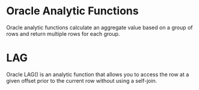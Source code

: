 # Oracle Analytic Functions

Oracle analytic functions calculate an aggregate value based on a group of rows and return multiple rows for each group.


# LAG

Oracle LAG() is an analytic function that allows you to access the row at a given offset prior to the current row without using a self-join.